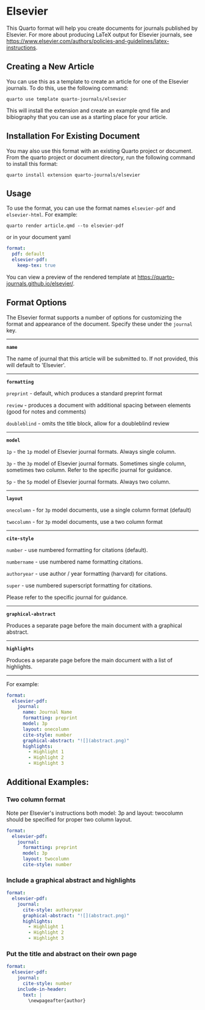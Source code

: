 # Elsevier

This Quarto format will help you create documents for journals published by Elsevier. For more about producing LaTeX output for Elsevier journals, see <https://www.elsevier.com/authors/policies-and-guidelines/latex-instructions>.

## Creating a New Article

You can use this as a template to create an article for one of the Elsevier journals. To do this, use the following command:

`quarto use template quarto-journals/elsevier`

This will install the extension and create an example qmd file and bibiography that you can use as a starting place for your article.

## Installation For Existing Document

You may also use this format with an existing Quarto project or document. From the quarto project or document directory, run the following command to install this format:

`quarto install extension quarto-journals/elsevier`

## Usage

To use the format, you can use the format names `elsevier-pdf` and `elsevier-html`. For example:

`quarto render article.qmd --to elsevier-pdf`

or in your document yaml

``` yaml
format:
  pdf: default
  elsevier-pdf:
    keep-tex: true    
```

You can view a preview of the rendered template at <https://quarto-journals.github.io/elsevier/>.

## Format Options

The Elsevier format supports a number of options for customizing the format and appearance of the document. Specify these under the `journal` key.

---

**`name`**

The name of journal that this article will be submitted to. If not provided, this will default to 'Elsevier'.

---

**`formatting`**

`preprint` - default, which produces a standard preprint format

`review` - produces a document with additional spacing between elements (good for notes and comments)

`doubleblind` - omits the title block, allow for a doubleblind review

---

**`model`**

`1p` - the `1p` model of Elsevier journal formats. Always single column.

`3p` - the `3p` model of Elsevier journal formats. Sometimes single column, sometimes two column. Refer to the specific journal for guidance.

`5p` - the `5p` model of Elsevier journal formats. Always two column.

---

**`layout`**

`onecolumn` - for `3p` model documents, use a single column format (default)

`twocolumn` - for `3p` model documents, use a two column format

---

**`cite-style`**

`number` - use numbered formatting for citations (default).

`numbername` - use numbered name formatting citations.

`authoryear` - use author / year formatting (harvard) for citations.

`super` - use numbered superscript formatting for citations.

Please refer to the specific journal for guidance.

---

**`graphical-abstract`**

Produces a separate page before the main document with a graphical abstract.

---

**`highlights`**

Produces a separate page before the main document with a list of highlights.

---

For example:

``` yaml
format:
  elsevier-pdf:
    journal:
      name: Journal Name
      formatting: preprint
      model: 3p
      layout: onecolumn
      cite-style: number
      graphical-abstract: "![](abstract.png)"
      highlights:
        - Highlight 1
        - Highlight 2 
        - Highlight 3
```

## Additional Examples:

### Two column format

Note per Elsevier's instructions both model: 3p and layout: twocolumn should be specified for proper two column layout.

```yaml
format:
  elsevier-pdf:
    journal:
      formatting: preprint
      model: 3p
      layout: twocolumn
      cite-style: number
```      

### Include a graphical abstract and highlights

```yaml
format:
  elsevier-pdf:
    journal:
      cite-style: authoryear
      graphical-abstract: "![](abstract.png)"
      highlights:
        - Highlight 1
        - Highlight 2 
        - Highlight 3
```

### Put the title and abstract on their own page

```yaml
format:
  elsevier-pdf:
    journal:
      cite-style: number
    include-in-header: 
      text: |
        \newpageafter{author}
```
